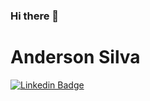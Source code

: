 ### Hi there 👋

<!--
**andersonsilva8609/andersonsilva8609** is a ✨ _special_ ✨ repository because its `README.md` (this file) appears on your GitHub profile.

Here are some ideas to get you started:

- 🔭 I’m currently working on ...
- 🌱 I’m currently learning ...
- 👯 I’m looking to collaborate on ...
- 🤔 I’m looking for help with ...
- 💬 Ask me about ...
- 📫 How to reach me: ...
- 😄 Pronouns: ...
- ⚡ Fun fact: ...
-->


# Anderson Silva

[![Linkedin Badge](https://img.shields.io/badge/-LinkedIn-blue?style=flatsquare&logo=Linkein&logoColor=white&link=https://www.linkedin.com/in/anderson-silva-418b2762/)](https://www.linkedin.com/in/anderson-silva-418b2762/)
